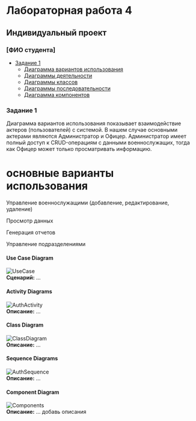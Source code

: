 # Лабораторная работа 4  
## Индивидуальный проект  

### [ФИО студента]  
- [Задание 1](#задание-1)  
  - [Диаграмма вариантов использования](#use-case)  
  - [Диаграммы деятельности](#activity)  
  - [Диаграммы классов](#class)  
  - [Диаграммы последовательности](#sequence)  
  - [Диаграмма компонентов](#component)  

### Задание 1  
Диаграмма вариантов использования показывает взаимодействие актеров (пользователей) с системой. В нашем случае основными актерами являются Администратор и Офицер. Администратор имеет полный доступ к CRUD-операциям с данными военнослужащих, тогда как Офицер может только просматривать информацию.
# основные варианты использования
Управление военнослужащими (добавление, редактирование, удаление)

Просмотр данных

Генерация отчетов

Управление подразделениями

#### Use Case Diagram  
![UseCase](images/usecase.png)  
**Сценарий:** ...  

#### Activity Diagrams  
![AuthActivity](images/auth_activity.png)  
**Описание:** ...  

#### Class Diagram  
![ClassDiagram](images/class_diagram.png)  
**Описание:** ...  

#### Sequence Diagrams  
![AuthSequence](images/auth_sequence.png)  
**Описание:** ...  

#### Component Diagram  
![Components](images/components.png)  
**Описание:** ...   добавь описания
